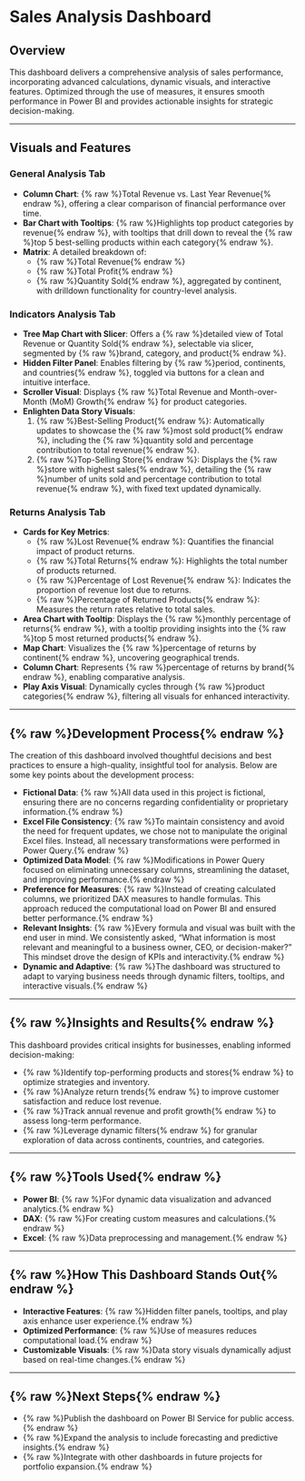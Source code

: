 # Sales Analysis Dashboard

## Overview
This dashboard delivers a comprehensive analysis of sales performance, incorporating advanced calculations, dynamic visuals, and interactive features. Optimized through the use of measures, it ensures smooth performance in Power BI and provides actionable insights for strategic decision-making.

---

## Visuals and Features

### General Analysis Tab
- **Column Chart**: {% raw %}Total Revenue vs. Last Year Revenue{% endraw %}, offering a clear comparison of financial performance over time.
- **Bar Chart with Tooltips**: {% raw %}Highlights top product categories by revenue{% endraw %}, with tooltips that drill down to reveal the {% raw %}top 5 best-selling products within each category{% endraw %}.
- **Matrix**: A detailed breakdown of:
  - {% raw %}Total Revenue{% endraw %}
  - {% raw %}Total Profit{% endraw %}
  - {% raw %}Quantity Sold{% endraw %}, aggregated by continent, with drilldown functionality for country-level analysis.

### Indicators Analysis Tab
- **Tree Map Chart with Slicer**: Offers a {% raw %}detailed view of Total Revenue or Quantity Sold{% endraw %}, selectable via slicer, segmented by {% raw %}brand, category, and product{% endraw %}.
- **Hidden Filter Panel**: Enables filtering by {% raw %}period, continents, and countries{% endraw %}, toggled via buttons for a clean and intuitive interface.
- **Scroller Visual**: Displays {% raw %}Total Revenue and Month-over-Month (MoM) Growth{% endraw %} for product categories.
- **Enlighten Data Story Visuals**:
  1. {% raw %}Best-Selling Product{% endraw %}: Automatically updates to showcase the {% raw %}most sold product{% endraw %}, including the {% raw %}quantity sold and percentage contribution to total revenue{% endraw %}.
  2. {% raw %}Top-Selling Store{% endraw %}: Displays the {% raw %}store with highest sales{% endraw %}, detailing the {% raw %}number of units sold and percentage contribution to total revenue{% endraw %}, with fixed text updated dynamically.

### Returns Analysis Tab
- **Cards for Key Metrics**:
  - {% raw %}Lost Revenue{% endraw %}: Quantifies the financial impact of product returns.
  - {% raw %}Total Returns{% endraw %}: Highlights the total number of products returned.
  - {% raw %}Percentage of Lost Revenue{% endraw %}: Indicates the proportion of revenue lost due to returns.
  - {% raw %}Percentage of Returned Products{% endraw %}: Measures the return rates relative to total sales.
- **Area Chart with Tooltip**: Displays the {% raw %}monthly percentage of returns{% endraw %}, with a tooltip providing insights into the {% raw %}top 5 most returned products{% endraw %}.
- **Map Chart**: Visualizes the {% raw %}percentage of returns by continent{% endraw %}, uncovering geographical trends.
- **Column Chart**: Represents {% raw %}percentage of returns by brand{% endraw %}, enabling comparative analysis.
- **Play Axis Visual**: Dynamically cycles through {% raw %}product categories{% endraw %}, filtering all visuals for enhanced interactivity.

---

## {% raw %}Development Process{% endraw %}
The creation of this dashboard involved thoughtful decisions and best practices to ensure a high-quality, insightful tool for analysis. Below are some key points about the development process:

- **Fictional Data**: {% raw %}All data used in this project is fictional, ensuring there are no concerns regarding confidentiality or proprietary information.{% endraw %}
- **Excel File Consistency**: {% raw %}To maintain consistency and avoid the need for frequent updates, we chose not to manipulate the original Excel files. Instead, all necessary transformations were performed in Power Query.{% endraw %}
- **Optimized Data Model**: {% raw %}Modifications in Power Query focused on eliminating unnecessary columns, streamlining the dataset, and improving performance.{% endraw %}
- **Preference for Measures**: {% raw %}Instead of creating calculated columns, we prioritized DAX measures to handle formulas. This approach reduced the computational load on Power BI and ensured better performance.{% endraw %}
- **Relevant Insights**: {% raw %}Every formula and visual was built with the end user in mind. We consistently asked, “What information is most relevant and meaningful to a business owner, CEO, or decision-maker?” This mindset drove the design of KPIs and interactivity.{% endraw %}
- **Dynamic and Adaptive**: {% raw %}The dashboard was structured to adapt to varying business needs through dynamic filters, tooltips, and interactive visuals.{% endraw %}

---

## {% raw %}Insights and Results{% endraw %}
This dashboard provides critical insights for businesses, enabling informed decision-making:

- {% raw %}Identify top-performing products and stores{% endraw %} to optimize strategies and inventory.
- {% raw %}Analyze return trends{% endraw %} to improve customer satisfaction and reduce lost revenue.
- {% raw %}Track annual revenue and profit growth{% endraw %} to assess long-term performance.
- {% raw %}Leverage dynamic filters{% endraw %} for granular exploration of data across continents, countries, and categories.

---

## {% raw %}Tools Used{% endraw %}
- **Power BI**: {% raw %}For dynamic data visualization and advanced analytics.{% endraw %}
- **DAX**: {% raw %}For creating custom measures and calculations.{% endraw %}
- **Excel**: {% raw %}Data preprocessing and management.{% endraw %}

---

## {% raw %}How This Dashboard Stands Out{% endraw %}
- **Interactive Features**: {% raw %}Hidden filter panels, tooltips, and play axis enhance user experience.{% endraw %}
- **Optimized Performance**: {% raw %}Use of measures reduces computational load.{% endraw %}
- **Customizable Visuals**: {% raw %}Data story visuals dynamically adjust based on real-time changes.{% endraw %}

---

## {% raw %}Next Steps{% endraw %}
- {% raw %}Publish the dashboard on Power BI Service for public access.{% endraw %}
- {% raw %}Expand the analysis to include forecasting and predictive insights.{% endraw %}
- {% raw %}Integrate with other dashboards in future projects for portfolio expansion.{% endraw %}




